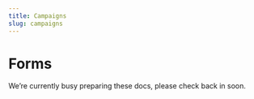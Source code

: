 ```yaml
---
title: Campaigns
slug: campaigns
---
```


# Forms

We’re currently busy preparing these docs, please check back in soon.